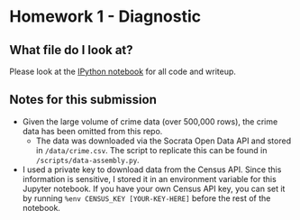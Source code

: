 # Homework 1 - Diagnostic

## What file do I look at?
Please look at the [IPython notebook](https://github.com/jtanwk/capp30254/blob/master/HW1/Homework1_Tan.ipynb) for all code and writeup.

## Notes for this submission
- Given the large volume of crime data (over 500,000 rows), the crime data has been omitted from this repo.
    - The data was downloaded via the Socrata Open Data API and stored in `/data/crime.csv`. The script to replicate this can be found in `/scripts/data-assembly.py`.
- I used a private key to download data from the Census API. Since this information is sensitive, I stored it in an environment variable for this Jupyter notebook. If you have your own Census API key, you can set it by running `%env CENSUS_KEY [YOUR-KEY-HERE]` before the rest of the notebook.
